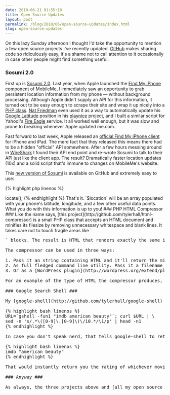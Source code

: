 ```yaml
---
date: 2010-06-21 01:55:18
title: Open Source Updates
layout: post
permalink: /blog/2010/06/open-source-updates/index.html
slug: open-source-updates
---
```

On this lazy Sunday afternoon I thought I'd take the opportunity to mention a few open source projects I've recently updated. [GitHub](http://github.com/tylerhall/) makes sharing code so ridiculously easy, it's a shame not to call attention to it occasionally in case other people might find something useful.

### Sosumi 2.0 ###

First up is [Sosumi 2.0](http://github.com/tylerhall/sosumi). Last year, when Apple launched the [Find My iPhone component](http://www.apple.com/mobileme/features/find-my-iphone.html) of MobileMe, I immediately saw an opportunity to grab persistent location information from my phone &mdash; without background processing. Although Apple didn't supply an API for this information, it turned out to be easy enough to scrape their site and wrap it up nicely into a [PHP class](http://clickontyler.com/blog/2009/06/sosumi-a-mobileme-scraper/). [Nat Friedman](http://nat.org/) even used it as a way to automatically update his [Google Latitude](http://www.google.com/latitude/intro.html) position in his [playnice](http://nat.org/blog/2009/08/playnice-google-apple/) project, and I built a similar script for Yahoo!'s [Fire Eagle](http://fireeagle.yahoo.net/) service. It all worked well enough, but it was slow and prone to breaking whenever Apple updated me.com.

Fast forward to last week, Apple released an [official Find My iPhone client](http://www.apple.com/mobileme/news/2010/06/find-my-iphone-gets-an-update.html) for iPhone and iPad. The mere fact that they released this means there had to be a hidden "official" API somewhere. After a few hours messing around in [WireShark](http://www.wireshark.org/) I found their API end point and re-wrote Sosumi to talk to their API just like the client app. The result? Dramatically faster location updates (10x) and a solid script that's immune to changes on MobileMe's website.

This [new version of Sosumi](http://github.com/tylerhall/sosumi) is available on GitHub and extremely easy to use:

{% highlight php linenos %}
<?PHP
include 'class.sosumi.php';
$ssm = new Sosumi('your-username', 'your-password');
$location = $ssm->locate();
{% endhighlight %}

That's it. `$location` will be an array populated with your phone's latitude, longitude, and a few other useful data points. What you do with this information is up to you!

### PHP HTML Compressor ###

Like the name says, [this project](http://github.com/tylerhall/html-compressor) is a small PHP class that accepts an HTML document and minifies its filesize by removing unnecessary whitespace and blank lines. It takes care not to touch fragile areas like `<pre>` blocks. The result is HTML that renders exactly the same in the browser but (in my testing) can be up to 15% smaller. In today's increasingly mobile world, every byte over the wire counts &mdash; and this is a simple way to speed up your page load times.

The compressor can be used in three ways:

1. Pass it an string containing HTML and it'll return the minified version.
2. As full fledged command line utility. Pass it a filename or pipe content to it via stdin and it will send the minified version back over stdout. This is super useful for adding automatic compression into your deploy/build scripts.
3. Or as a [WordPress plugin](http://wordpress.org/extend/plugins/wp-html-compressor/) that automatically minifies all of your posts and pages. Combine it with [wp-super-cache](http://wordpress.org/extend/plugins/wp-super-cache/) and you're well on your way to a speedy site &mdash; even on a shared host.

For an example of the type of HTML the compressor produces, just take a look at the HTML source of this site. Every page is piped through the compressor before being saved as a static file on my server.

### Google Search Shell ###

My [google-shell](http://github.com/tylerhall/google-shell) project is another small command line utility. It's a simple interface to Google's search results that talks to their [AJAX Search API](http://code.google.com/apis/ajaxsearch/). It lets you easily pull down the top results for any query &mdash; including the result's URL, title, and a brief abstract from the page. It has quite a few options that allow you to customize the output to be either human readable or digestible to other scripts. For example, here's an *ugly*, *ugly* shell command that shows off the power of what having Google at your fingertips can do:

{% highlight bash linenos %}
URL=`gshell -fun1 "imdb american beauty"`; curl $URL | \
sed -n 's/.*\([0-9]\.[0-9]\)\/10.*/\1/p' | head -n1
{% endhighlight %}

In case you don't speak nerd, that tells google-shell to return only the URL of the first result for the query "imdb american beauty". In other words, the same thing as Google's "I'm Feeling Lucky" option. It then takes that URL, downloads it, and pipes it through a messy `sed` and `head` command that extracts the IMDB rating for _American Beauty_. Granted, that's quite a lot to type &mdash; especially considering you could open a web browser and google it yourself much faster. However, if you were to add that long command as an alias in your Bash profile. you could very quickly write a command like

{% highlight bash linenos %}
imdb "american beauty"
{% endhighlight %}

That would instantly return you the rating of whichever movie you specify. Nerdy, but cool, right?

### Anyway ###

As always, the three projects above and [all my open source code](http://github.com/tylerhall/) are available on GitHub. Hopefully you'll find something useful. If you do, I'd love to [hear about it](http://clickontyler.com/contact/) &mdash; and I always welcome bug fixes and other contributions.
